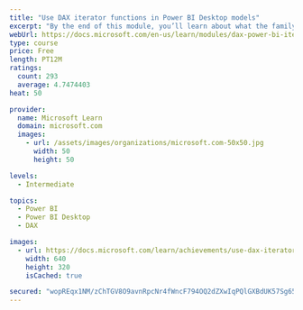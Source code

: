 ```yaml
---
title: "Use DAX iterator functions in Power BI Desktop models"
excerpt: "By the end of this module, you’ll learn about what the family of iterator functions can do and how to use them in your DAX calculations. Calculations will include custom summarizations, ranking, and concatenation."
webUrl: https://docs.microsoft.com/en-us/learn/modules/dax-power-bi-iterator-functions/
type: course
price: Free
length: PT12M
ratings:
  count: 293
  average: 4.7474403
heat: 50

provider:
  name: Microsoft Learn
  domain: microsoft.com
  images:
    - url: /assets/images/organizations/microsoft.com-50x50.jpg
      width: 50
      height: 50

levels:
  - Intermediate

topics:
  - Power BI
  - Power BI Desktop
  - DAX

images:
  - url: https://docs.microsoft.com/learn/achievements/use-dax-iterator-functions-power-bi-desktop-social.png
    width: 640
    height: 320
    isCached: true

secured: "wopREqx1NM/zChTGV8O9avnRpcNr4fWncF794OQ2dZXwIqPQlGXBdUK57Sg65ukp9U3YCXFhT3LGIYuoNXfd6Mkb376KzxR/CCxSmbr5mvBdZZb5z3HzO3mZ2LCtqVhDy87CVrtmLTqXI5FVbvURmzrga6PwT8HJa8SPL7vq/L8rJqResElENYjCypwMc2nRQGjAyG8v4jW9SqLMIar4aQOIJmdV2/Z4fQ9ogqE5f3y0f7X29J9wA2/EixZ6ruyGH5IxJM01LgO9oQ6wK7CShGffjCX7/o//GjuLzTIxHZACFeQLLH7IbGUVlMuB5UFOxanUHudppHlntcKrRZ1PQGYfPFCWoAYIqn0jlmfrfSAWOFPIxTzFu0nGkX3DRc/JCaUQEZAxkvSPRmS+sivQ56e0XP46rI+EnwgV5FpABAQ=;Qn+CniW6ZwbwgDsdVu8k2w=="
---
```


